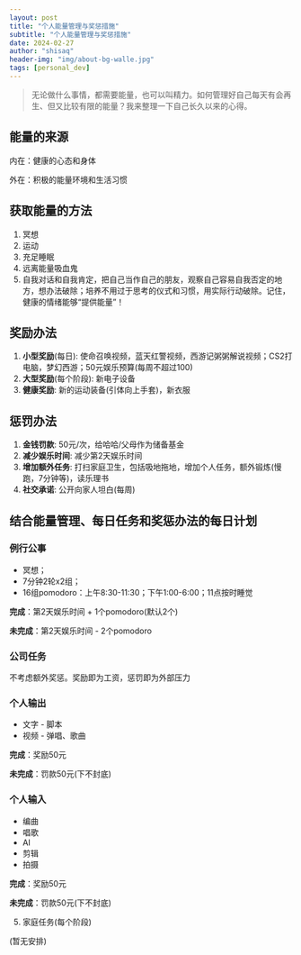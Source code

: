 ```yaml
---
layout: post
title: "个人能量管理与奖惩措施"
subtitle: "个人能量管理与奖惩措施"
date: 2024-02-27
author: "shisaq"
header-img: "img/about-bg-walle.jpg"
tags: [personal_dev]
---
```


> 无论做什么事情，都需要能量，也可以叫精力。如何管理好自己每天有会再生、但又比较有限的能量？我来整理一下自己长久以来的心得。

## 能量的来源

内在：健康的心态和身体

外在：积极的能量环境和生活习惯

## 获取能量的方法

1. 冥想
2. 运动
3. 充足睡眠
4. 远离能量吸血鬼
5. 自我对话和自我肯定，把自己当作自己的朋友，观察自己容易自我否定的地方，想办法破除；培养不用过于思考的仪式和习惯，用实际行动破除。记住，健康的情绪能够“提供能量”！

## 奖励办法

1. **小型奖励**(每日): 使命召唤视频，蓝天红警视频，西游记粥粥解说视频；CS2打电脑，梦幻西游；50元娱乐预算(每周不超过100)
2. **大型奖励**(每个阶段): 新电子设备
3. **健康奖励**: 新的运动装备(引体向上手套)，新衣服

## 惩罚办法

1. **金钱罚款**: 50元/次，给哈哈/父母作为储备基金
2. **减少娱乐时间**: 减少第2天娱乐时间
3. **增加额外任务**: 打扫家庭卫生，包括吸地拖地，增加个人任务，额外锻炼(慢跑，7分钟等)，读乐理书
4. **社交承诺**: 公开向家人坦白(每周)

## 结合能量管理、每日任务和奖惩办法的每日计划

### 例行公事

* 冥想；
* 7分钟2轮x2组；
* 16组pomodoro：上午8:30-11:30；下午1:00-6:00；11点按时睡觉

**完成**：第2天娱乐时间 + 1个pomodoro(默认2个)

**未完成**：第2天娱乐时间 - 2个pomodoro

### 公司任务

不考虑额外奖惩。奖励即为工资，惩罚即为外部压力

### 个人输出

* 文字 - 脚本
* 视频 - 弹唱、歌曲

**完成**：奖励50元

**未完成**：罚款50元(下不封底)

### 个人输入

* 编曲
* 唱歌
* AI
* 剪辑
* 拍摄

**完成**：奖励50元

**未完成**：罚款50元(下不封底)

5. 家庭任务(每个阶段)

(暂无安排)